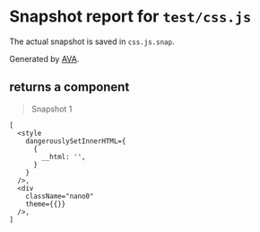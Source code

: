 # Snapshot report for `test/css.js`

The actual snapshot is saved in `css.js.snap`.

Generated by [AVA](https://ava.li).

## returns a component

> Snapshot 1

    [
      <style
        dangerouslySetInnerHTML={
          {
            __html: '',
          }
        }
      />,
      <div
        className="nano0"
        theme={{}}
      />,
    ]
